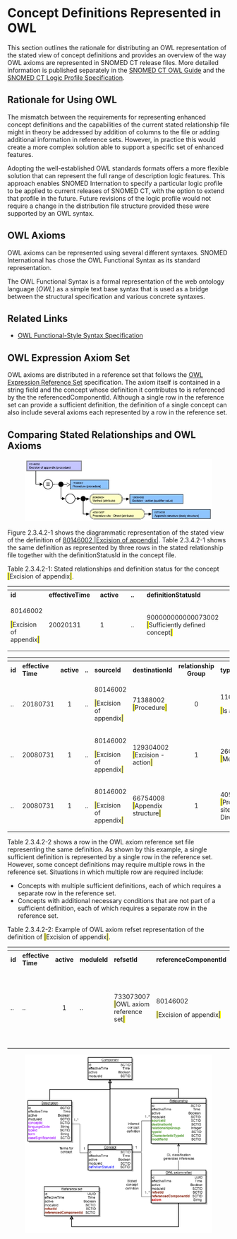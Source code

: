 # Concept Definitions Represented in OWL

This section outlines the rationale for distributing an OWL representation of the stated view of concept definitions and provides an overview of the way OWL axioms are represented in SNOMED CT release files. More detailed information is published separately in the [SNOMED CT OWL Guide](https://app.gitbook.com/o/h8Z6qGxuQrzM9vbx5bPT/s/UVgNFMSypqSsi48DpFEe/) and the [SNOMED CT Logic Profile Specification](https://app.gitbook.com/o/h8Z6qGxuQrzM9vbx5bPT/s/hRUJsLa2ant5L63pkp1O/).

## Rationale for Using OWL

The mismatch between the requirements for representing enhanced concept definitions and the capabilities of the current stated relationship file might in theory be addressed by addition of columns to the file or adding additional information in reference sets. However, in practice this would create a more complex solution able to support a specific set of enhanced features.

Adopting the well-established OWL standards formats offers a more flexible solution that can represent the full range of description logic features. This approach enables SNOMED Internation to specify a particular logic profile to be applied to current releases of SNOMED CT, with the option to extend that profile in the future. Future revisions of the logic profile would not require a change in the distribution file structure provided these were supported by an OWL syntax.

## OWL Axioms

OWL axioms can be represented using several different syntaxes. SNOMED International has chose the OWL Functional Syntax as its standard representation.

The OWL Functional Syntax is a formal representation of the web ontology language (_OWL_) as a simple text base syntax that is used as a bridge between the structural specification and various concrete syntaxes.

## Related Links

* [OWL Functional-Style Syntax Specification](https://www.w3.org/TR/owl2-syntax/#Functional-Style_Syntax)

## OWL Expression Axiom Set

OWL axioms are distributed in a reference set that follows the [OWL Expression Reference Set](<../../../5 reference-set-release-files-specification/5.2 reference-set-types/5.2.1 content-reference-sets/5.2.1.9-owl-expression-reference-set.md>) specification. The axiom itself is contained in a string field and the concept whose definition it contributes to is referenced by the the referencedComponentId. Although a single row in the reference set can provide a sufficient definition, the definition of a single concept can also include several axioms each represented by a row in the reference set.

## Comparing Stated Relationships and OWL Axioms

<figure><img src="../../../.gitbook/assets/Image 15-07-2025 at 12.12.jpeg" alt=""><figcaption></figcaption></figure>

Figure 2.3.4.2-1 shows the diagrammatic representation of the stated view of the definition of [80146002 |Excision of appendix|](http://snomed.info/id/80146002). Table 2.3.4.2-1 shows the same definition as represented by three rows in the stated relationship file together with the definitionStatusId in the concept file.

Table 2.3.4.2-1: Stated relationships and definition status for the concept <mark style="color:blue;">|</mark>Excision of appendix<mark style="color:blue;">|</mark>.

<table data-header-hidden data-full-width="true"><thead><tr><th></th><th width="132.52734375"></th><th width="102.33984375"></th><th width="70.4765625"></th><th width="240.453125"></th></tr></thead><tbody><tr><td><strong>id</strong></td><td><strong>effectiveTime</strong></td><td><strong>active</strong></td><td><strong>..</strong></td><td><strong>definitionStatusId</strong></td></tr><tr><td><p>80146002 </p><p><mark style="color:blue;">|</mark>Excision of appendix<mark style="color:blue;">|</mark></p></td><td>20020131</td><td>1</td><td>..</td><td>900000000000073002 <mark style="color:blue;">|</mark>Sufficiently defined concept<mark style="color:blue;">|</mark></td></tr></tbody></table>

<table data-header-hidden data-full-width="true"><thead><tr><th width="45.87109375"></th><th width="98.80078125"></th><th width="74.62890625" align="center"></th><th width="43.6484375"></th><th width="109.93359375"></th><th width="125.9296875"></th><th width="115.24609375" align="center"></th><th width="116.3203125"></th><th width="40.05859375"></th><th width="40"></th></tr></thead><tbody><tr><td><strong>id</strong></td><td><strong>effective Time</strong></td><td align="center"><strong>active</strong></td><td><strong>..</strong></td><td><strong>sourceId</strong></td><td><strong>destinationId</strong></td><td align="center"><strong>relationship Group</strong></td><td><strong>typeId</strong></td><td><strong>..</strong></td><td><strong>..</strong></td></tr><tr><td>..</td><td>20180731</td><td align="center">1</td><td>..</td><td><p>80146002 </p><p><mark style="color:blue;">|</mark>Excision of appendix<mark style="color:blue;">|</mark></p></td><td>71388002 <mark style="color:blue;">|</mark>Procedure<mark style="color:blue;">|</mark></td><td align="center">0</td><td><p>116680003 </p><p><mark style="color:blue;">|</mark>Is a<mark style="color:blue;">|</mark></p></td><td>..</td><td>..</td></tr><tr><td>..</td><td>20080731</td><td align="center">1</td><td>..</td><td><p>80146002 </p><p><mark style="color:blue;">|</mark>Excision of appendix<mark style="color:blue;">|</mark></p></td><td>129304002 <mark style="color:blue;">|</mark>Excision - action<mark style="color:blue;">|</mark></td><td align="center">1</td><td>260686004 <mark style="color:blue;">|</mark>Method<mark style="color:blue;">|</mark></td><td>..</td><td>..</td></tr><tr><td>..</td><td>20080731</td><td align="center">1</td><td>..</td><td><p>80146002 </p><p><mark style="color:blue;">|</mark>Excision of appendix<mark style="color:blue;">|</mark></p></td><td>66754008 <mark style="color:blue;">|</mark>Appendix structure<mark style="color:blue;">|</mark>  </td><td align="center">1</td><td>405813007 <mark style="color:blue;">|</mark>Procedure site - Direct<mark style="color:blue;">|</mark></td><td>..</td><td>..</td></tr></tbody></table>

Table 2.3.4.2-2 shows a row in the OWL axiom reference set file representing the same definition. As shown by this example, a single sufficient definition is represented by a single row in the reference set. However, some concept definitions may require multiple rows in the reference set. Situations in which multiple row are required include:

* Concepts with multiple sufficient definitions, each of which requires a separate row in the reference set.
* Concepts with additional necessary conditions that are not part of a sufficient definition, each of which requires a separate row in the reference set.

Table 2.3.4.2-2: Example of OWL axiom refset representation of the definition of <mark style="color:blue;">|</mark>Excision of appendix<mark style="color:blue;">|</mark>.

<table data-header-hidden data-full-width="true"><thead><tr><th width="40"></th><th width="90.79296875"></th><th width="72.73828125" align="center"></th><th width="95.2109375"></th><th></th><th width="199.3046875"></th><th width="408.99609375"></th></tr></thead><tbody><tr><td><strong>id</strong></td><td><strong>effective Time</strong></td><td align="center"><strong>active</strong></td><td><strong>moduleId</strong></td><td><strong>refsetId</strong></td><td><strong>referenceComponentId</strong></td><td><strong>owlExpression</strong></td></tr><tr><td>..</td><td>..</td><td align="center">1</td><td>..</td><td>733073007 <mark style="color:blue;">|</mark>OWL axiom reference set<mark style="color:blue;">|</mark></td><td><p>80146002 </p><p><mark style="color:blue;">|</mark>Excision of appendix<mark style="color:blue;">|</mark></p></td><td><p>EquivalentClasses(:80146002 ObjectIntersectionOf(:71388002 ObjectSomeValuesFrom(:609096000 ObjectIntersectionOf(ObjectSomeValuesFrom</p><p>(:260686004 :129304002)ObjectSomeValuesFrom</p><p>(:405813007 :66754008)))))</p></td></tr></tbody></table>

<div data-full-width="true"><figure><img src="../../../images/71172651.png" alt=""><figcaption></figcaption></figure></div>
